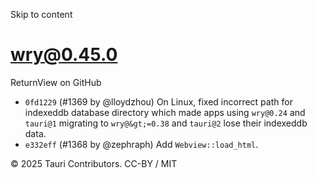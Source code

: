 Skip to content
# wry@0.45.0
ReturnView on GitHub
  * `0fd1229` (#1369 by @lloydzhou) On Linux, fixed incorrect path for indexeddb database directory which made apps using `wry@0.24` and `tauri@1` migrating to `wry@&gt;=0.38` and `tauri@2` lose their indexeddb data.
  * `e332eff` (#1368 by @zephraph) Add `Webview::load_html`.


© 2025 Tauri Contributors. CC-BY / MIT
